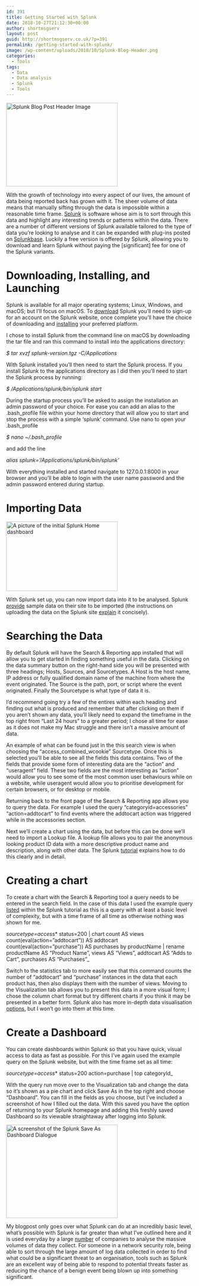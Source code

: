 ```yaml
---
id: 391
title: Getting Started with Splunk
date: 2018-10-27T21:12:30+00:00
author: shortmsgserv
layout: post
guid: http://shortmsgserv.co.uk/?p=391
permalink: /getting-started-with-splunk/
image: /wp-content/uploads/2018/10/Splunk-Blog-Header.png
categories:
  - Tools
tags:
  - Data
  - Data analysis
  - Splunk
  - Tools
---
```

<img class="aligncenter wp-image-405 size-medium" src="https://i1.wp.com/shortmsgserv.co.uk/wp-content/uploads/2018/10/Splunk-Blog-Header.png?resize=300%2C225" alt="Splunk Blog Post Header Image" width="300" height="225" srcset="https://i1.wp.com/shortmsgserv.co.uk/wp-content/uploads/2018/10/Splunk-Blog-Header.png?resize=300%2C225 300w, https://i1.wp.com/shortmsgserv.co.uk/wp-content/uploads/2018/10/Splunk-Blog-Header.png?resize=768%2C576 768w, https://i1.wp.com/shortmsgserv.co.uk/wp-content/uploads/2018/10/Splunk-Blog-Header.png?w=800 800w" sizes="(max-width: 300px) 100vw, 300px" data-recalc-dims="1" />

With the growth of technology into every aspect of our lives, the amount of data being reported back has grown with it. The sheer volume of data means that manually sifting through the data is impossible within a reasonable time frame. [Splunk](https://www.splunk.com) is software whose aim is to sort through this data and highlight any interesting trends or patterns within the data. There are a number of different versions of Splunk available tailored to the type of data you&#8217;re looking to analyse and it can be expanded with plug-ins posted on [Splunkbase](https://splunkbase.splunk.com). Luckily a free version is offered by Splunk, allowing you to download and learn Splunk without paying the [significant] fee for one of the Splunk variants.

# Downloading, Installing, and Launching

Splunk is available for all major operating systems; Linux, Windows, and macOS; but I&#8217;ll focus on macOS. To [download](https://www.splunk.com/en_us/download.html) Splunk you&#8217;ll need to sign-up for an account on the Splunk website, once complete you&#8217;ll have the choice of downloading and [installing](http://docs.splunk.com/Documentation/Splunk/7.2.0/SearchTutorial/InstallSplunk) your preferred platform.

I chose to install Splunk from the command line on macOS by downloading the tar file and ran this command to install into the applications directory:

_$ tar xvzf splunk-version.tgz -C/Applications_

With Splunk installed you&#8217;ll then need to start the Splunk process. If you install Splunk to the applications directory as I did then you&#8217;ll need to start the Splunk process by running:

_$ /Applications⁩/splunk/bin⁩/splunk start_

During the startup process you&#8217;ll be asked to assign the installation an admin password of your choice. For ease you can add an alias to the .bash\_profile file within your home directory that will allow you to start and stop the process with a simple &#8216;splunk&#8217; command. Use nano to open your .bash\_profile

_$ nano ~/.bash_profile_

and add the line

_alias splunk=&#8217;/Applications/splunk/bin/splunk&#8217;_

With everything installed and started navigate to 127.0.0.1:8000 in your browser and you&#8217;ll be able to login with the user name password and the admin password entered during startup.

# Importing Data

<img class="aligncenter size-medium wp-image-400" src="https://i2.wp.com/shortmsgserv.co.uk/wp-content/uploads/2018/10/Splunk-Home.png?resize=300%2C187" alt="A picture of the initial Splunk Home dashboard" width="300" height="187" srcset="https://i2.wp.com/shortmsgserv.co.uk/wp-content/uploads/2018/10/Splunk-Home.png?resize=300%2C187 300w, https://i2.wp.com/shortmsgserv.co.uk/wp-content/uploads/2018/10/Splunk-Home.png?resize=768%2C478 768w, https://i2.wp.com/shortmsgserv.co.uk/wp-content/uploads/2018/10/Splunk-Home.png?resize=1024%2C638 1024w, https://i2.wp.com/shortmsgserv.co.uk/wp-content/uploads/2018/10/Splunk-Home.png?w=1280 1280w, https://i2.wp.com/shortmsgserv.co.uk/wp-content/uploads/2018/10/Splunk-Home.png?w=1920 1920w" sizes="(max-width: 300px) 100vw, 300px" data-recalc-dims="1" /> 

With Splunk set up, you can now import data into it to be analysed. Splunk [provide](http://docs.splunk.com/Documentation/Splunk/7.1.2/SearchTutorial/Systemrequirements) sample data on their site to be imported (the instructions on uploading the data on the Splunk site [explain](http://docs.splunk.com/Documentation/Splunk/7.2.0/SearchTutorial/AboutgettingdataintoSplunk) it concisely).

# Searching the Data

By default Splunk will have the Search & Reporting app installed that will allow you to get started in finding something useful in the data. Clicking on the data summary button on the right-hand side you will be presented with three headings; Hosts, Sources, and Sourcetypes. A Host is the host name, IP address or fully qualified domain name of the machine from where the event originated. The Source is the path, port, or script where the event originated. Finally the Sourcetype is what type of data it is.

I&#8217;d recommend going try a few of the entires within each heading and finding out what is produced and remember that after clicking on them if you aren&#8217;t shown any data, you&#8217;ll likely need to expand the timeframe in the top right from &#8220;Last 24 hours&#8221; to a greater period; I chose all time for ease as it does not make my Mac struggle and there isn&#8217;t a massive amount of data.

An example of what can be found just in the this search view is when choosing the &#8220;access\_combined\_wcookie&#8221; Sourcetype. Once this is selected you&#8217;ll be able to see all the fields this data contains. Two of the fields that provide some form of interesting data are the &#8220;action&#8221; and &#8220;useragent&#8221; field. These two fields are the most interesting as &#8220;action&#8221; would allow you to see some of the most common user behaviours while on a website, while useragent would allow you to prioritise development for certain browsers, or for desktop or mobile.

Returning back to the front page of the Search & Reporting app allows you to query the data. For example I used the query &#8220;categoryid=accessories&#8221; &#8220;action=addtocart&#8221; to find events where the addtocart action was triggered while in the accessories section.

Next we&#8217;ll create a chart using the data, but before this can be done we&#8217;ll need to import a Lookup file. A lookup file allows you to pair the anonymous looking product ID data with a more descriptive product name and description, along with other data. The Splunk [tutorial](https://docs.splunk.com/Documentation/Splunk/7.2.0/SearchTutorial/Usefieldlookups) explains how to do this clearly and in detail.

# Creating a chart

To create a chart with the Search & Reporting tool a query needs to be entered in the search field. In the case of this data I used the example query [listed](http://docs.splunk.com/Documentation/Splunk/7.2.0/SearchTutorial/Basicchart) within the Splunk tutorial as this is a query with at least a basic level of complexity, but with a time frame of all time as otherwise nothing was shown for me.

_sourcetype=access_* status=200 | chart count AS views count(eval(action=&#8221;addtocart&#8221;)) AS addtocart count(eval(action=&#8221;purchase&#8221;)) AS purchases by productName | rename productName AS &#8220;Product Name&#8221;, views AS &#8220;Views&#8221;, addtocart AS &#8220;Adds to Cart&#8221;, purchases AS &#8220;Purchases&#8221;_

Switch to the statistics tab to more easily see that this command counts the number of &#8220;addtocart&#8221; and &#8220;purchase&#8221; instances in the data that each product has, then also displays them with the number of views. Moving to the Visualization tab allows you to present this data in a more visual form; I chose the column chart format but try different charts if you think it may be presented in a better form. Splunk also has more in-depth data visualisation [options](https://docs.splunk.com/Documentation/Splunk/7.2.0/SearchTutorial/Chartoverlays), but I won&#8217;t go into them at this time.

# Create a Dashboard

You can create dashboards within Splunk so that you have quick, visual access to data as fast as possible. For this I&#8217;ve again used the example query on the Splunk website, but with the time frame set as all time:

_sourcetype=access_* status=200 action=purchase | top categoryId_

With the query run move over to the Visualization tab and change the data so it&#8217;s shown as a pie chart and click Save As in the top right and choose &#8220;Dashboard&#8221;. You can fill in the fields as you choose, but I&#8217;ve included a screenshot of how I filled out the data. With this saved you have the option of returning to your Splunk homepage and adding this freshly saved Dashboard so its viewable straightaway after logging into Splunk.

<img class="aligncenter size-medium wp-image-403" src="https://i0.wp.com/shortmsgserv.co.uk/wp-content/uploads/2018/10/Splunk-Dashboard-Fields.png?resize=300%2C251" alt="A screenshot of the Splunk Save As Dashboard Dialogue" width="300" height="251" srcset="https://i0.wp.com/shortmsgserv.co.uk/wp-content/uploads/2018/10/Splunk-Dashboard-Fields.png?resize=300%2C251 300w, https://i0.wp.com/shortmsgserv.co.uk/wp-content/uploads/2018/10/Splunk-Dashboard-Fields.png?resize=768%2C642 768w, https://i0.wp.com/shortmsgserv.co.uk/wp-content/uploads/2018/10/Splunk-Dashboard-Fields.png?resize=1024%2C856 1024w, https://i0.wp.com/shortmsgserv.co.uk/wp-content/uploads/2018/10/Splunk-Dashboard-Fields.png?w=1280 1280w, https://i0.wp.com/shortmsgserv.co.uk/wp-content/uploads/2018/10/Splunk-Dashboard-Fields.png?w=1920 1920w" sizes="(max-width: 300px) 100vw, 300px" data-recalc-dims="1" /> 

My blogpost only goes over what Splunk can do at an incredibly basic level, what&#8217;s possible with Splunk is far greater than what I&#8217;ve outlined here and it is used everyday by a large [number](https://www.splunk.com/en_us/customers.html) of companies to analyse the massive volumes of data they collect. For someone in a network security role, being able to sort through the large amount of log data collected in order to find what could be a significant threat to an organisation, tools such as Splunk are an excellent way of being able to respond to potential threats faster as reducing the chance of a benign event being blown up into something significant.

&nbsp;
